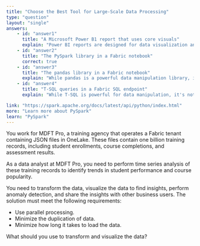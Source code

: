 ```yaml
---
title: "Choose the Best Tool for Large-Scale Data Processing"
type: "question"
layout: "single"
answers:
    - id: "answer1"
      title: "A Microsoft Power B1 report that uses core visuals"
      explain: "Power BI reports are designed for data visualization and analysis, but they are not suitable for processing large datasets with one billion items. Power BI reports are better for creating interactive dashboards and visualizations after the data has been processed."
    - id: "answer2"
      title: "The PySpark library in a Fabric notebook"
      correct: true
    - id: "answer3"
      title: "The pandas library in a Fabric notebook"
      explain: "While pandas is a powerful data manipulation library, it is not designed for processing one billion items efficiently. Pandas operates in-memory and would struggle with such a large dataset. It's better suited for smaller datasets that can fit in memory."
    - id: "answer4"
      title: "T-SQL queries in a Fabric SQL endpoint"
      explain: "While T-SQL is powerful for data manipulation, it's not the best choice for processing JSON files with one billion items. T-SQL would require loading the JSON data into a relational format first, which would be inefficient and time-consuming for such a large dataset."

link: "https://spark.apache.org/docs/latest/api/python/index.html"
more: "Learn more about PySpark"
learn: "PySpark"
---
```


You work for MDFT Pro, a training agency that operates a Fabric tenant containing JSON files in OneLake. These files contain one billion training records, including student enrollments, course completions, and assessment results.

As a data analyst at MDFT Pro, you need to perform time series analysis of these training records to identify trends in student performance and course popularity.

You need to transform the data, visualize the data to find insights, perform anomaly detection, and share the insights with other business users. The solution must meet the following requirements:

- Use parallel processing.
- Minimize the duplication of data.
- Minimize how long it takes to load the data.

What should you use to transform and visualize the data?
